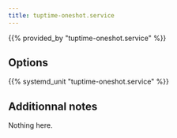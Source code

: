 ```yaml
---
title: tuptime-oneshot.service
---
```


{{% provided_by "tuptime-oneshot.service" %}}

## Options

{{% systemd_unit "tuptime-oneshot.service" %}}

## Additionnal notes

Nothing here.